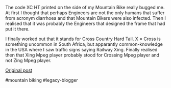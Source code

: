 <!--
date: '2006-01-16'
published: true
slug: 2006-01-alloy-xc-ht_16
time_to_read: 5
title: Alloy XC HT
-->

The code XC HT printed on the side of my Mountain Bike really bugged me. At first I thought that perhaps Engineers are not the only humans that suffer from acronym diarrhoea and that Mountain Bikers were also infected. Then I realised that it was probably the Engineers that designed the frame that had put it there.  
  
I finally worked out that it stands for Cross Country Hard Tail. X = Cross is something uncommon in South Africa, but apparantly common-knowledge in the USA where I saw traffic signs saying Railway Xing. Finally realised then that Xing Mpeg player probably stood for Crossing Mpeg player and not Zing Mpeg player.

[Original post](https://ysfk.blogspot.com/2006/01/alloy-xc-ht_16.html)

#mountain biking #legacy-blogger 